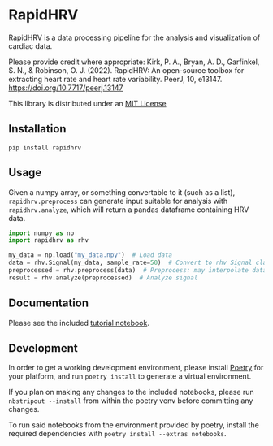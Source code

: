 # RapidHRV

RapidHRV is a data processing pipeline for the analysis and visualization of cardiac data.

Please provide credit where appropriate:
Kirk, P. A., Bryan, A. D., Garfinkel, S. N., & Robinson, O. J. (2022). RapidHRV: An open-source toolbox for extracting heart rate and heart rate variability. PeerJ, 10, e13147. https://doi.org/10.7717/peerj.13147

This library is distributed under an 
[MIT License](https://raw.githubusercontent.com/peterakirk/RapidHRV/main/LICENSE)

## Installation

```shell
pip install rapidhrv
```

## Usage

Given a numpy array, or something convertable to it (such as a list),
`rapidhrv.preprocess` can generate input suitable for analysis with
`rapidhrv.analyze`, which will return a pandas dataframe containing HRV data.

```python
import numpy as np
import rapidhrv as rhv

my_data = np.load("my_data.npy")  # Load data
data = rhv.Signal(my_data, sample_rate=50)  # Convert to rhv Signal class
preprocessed = rhv.preprocess(data)  # Preprocess: may interpolate data, check the docstring on `rapidhrv.preprocess`
result = rhv.analyze(preprocessed)  # Analyze signal
```

## Documentation

Please see the included [tutorial notebook](https://github.com/peterakirk/RapidHRV/blob/main/resources/tutorial.ipynb).

## Development

In order to get a working development environment,
please install [Poetry](https://python-poetry.org/) for your platform,
and run `poetry install` to generate a virtual environment.

If you plan on making any changes to the included notebooks,
please run `nbstripout --install` from within the poetry venv before committing any changes.

To run said notebooks from the environment provided by poetry,
install the required dependencies with `poetry install --extras notebooks`.

